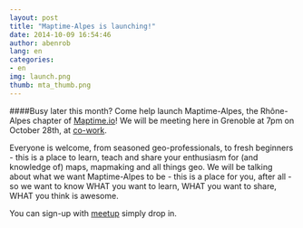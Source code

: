 ```yaml
---
layout: post
title: "Maptime-Alpes is launching!"
date: 2014-10-09 16:54:46
author: abenrob
lang: en
categories:
- en
img: launch.png
thumb: mta_thumb.png
---
```


####Busy later this month?
Come help launch Maptime-Alpes, the Rhône-Alpes chapter of [Maptime.io](www.maptime.io)! We will be meeting here in Grenoble at 7pm on October 28th, at [co-work](co-work.fr).
<!--more-->

Everyone is welcome, from seasoned geo-professionals, to fresh beginners - this is a place to learn, teach and share your enthusiasm for (and knowledge of) maps, mapmaking and all things geo. 
We will be talking about what we want Maptime-Alpes to be - this is a place for you, after all - so we want to know WHAT you want to learn, WHAT you want to share, WHAT you think is awesome. 

You can sign-up with [meetup](http://www.meetup.com/MaptimeAlpes/) simply drop in. 